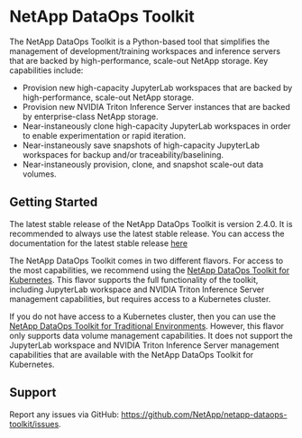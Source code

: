 NetApp DataOps Toolkit
=========

The NetApp DataOps Toolkit is a Python-based tool that simplifies the management of development/training workspaces and inference servers that are backed by high-performance, scale-out NetApp storage. Key capabilities include:
- Provision new high-capacity JupyterLab workspaces that are backed by high-performance, scale-out NetApp storage.
- Provision new NVIDIA Triton Inference Server instances that are backed by enterprise-class NetApp storage.
- Near-instaneously clone high-capacity JupyterLab workspaces in order to enable experimentation or rapid iteration.
- Near-instaneously save snapshots of high-capacity JupyterLab workspaces for backup and/or traceability/baselining.
- Near-instaneously provision, clone, and snapshot scale-out data volumes.

## Getting Started

The latest stable release of the NetApp DataOps Toolkit is version 2.4.0. It is recommended to always use the latest stable release. You can access the documentation for the latest stable release [here](https://github.com/NetApp/netapp-dataops-toolkit/tree/v2.4.0)

The NetApp DataOps Toolkit comes in two different flavors. For access to the most capabilities, we recommend using the [NetApp DataOps Toolkit for Kubernetes](netapp_dataops_k8s/). This flavor supports the full functionality of the toolkit, including JupyterLab workspace and NVIDIA Triton Inference Server management capabilities, but requires access to a Kubernetes cluster. 

If you do not have access to a Kubernetes cluster, then you can use the [NetApp DataOps Toolkit for Traditional Environments](netapp_dataops_traditional/). However, this flavor only supports data volume management capabilities. It does not support the JupyterLab workspace and NVIDIA Triton Inference Server management capabilities that are available with the NetApp DataOps Toolkit for Kubernetes.

## Support

Report any issues via GitHub: https://github.com/NetApp/netapp-dataops-toolkit/issues.

